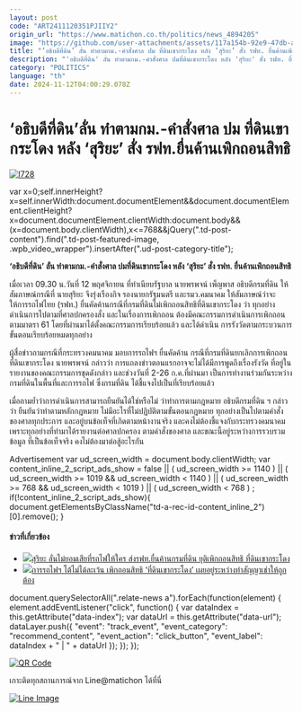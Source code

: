 ```yaml
---
layout: post
code: "ART2411120351PJIIY2"
origin_url: "https://www.matichon.co.th/politics/news_4894205"
image: "https://github.com/user-attachments/assets/117a154b-92e9-47db-abdd-0311a903387e"
title: "‘อธิบดีที่ดิน’​ ลั่น ทำตามกม.-​คำสั่งศาล​ ปม ที่ดินเขากระโดง หลัง ‘สุริยะ’ สั่ง รฟท.​ ยื่นค้าน​เพิกถอนสิทธิ"
description: "'อธิบดีที่ดิน'​ ลั่น ทำตามกม.-​คำสั่งศาล​ ปมที่ดินเขากระโดง หลัง 'สุริยะ' สั่ง รฟท.​ ยื่นค้าน​เพิกถอนสิทธิ"
category: "POLITICS"
language: "th"
date: 2024-11-12T04:00:29.078Z
---
```


# ‘อธิบดีที่ดิน’​ ลั่น ทำตามกม.-​คำสั่งศาล​ ปม ที่ดินเขากระโดง หลัง ‘สุริยะ’ สั่ง รฟท.​ ยื่นค้าน​เพิกถอนสิทธิ

[![](https://www.matichon.co.th/wp-content/uploads/2024/11/l728-3.jpg "l728")](https://www.matichon.co.th/wp-content/uploads/2024/11/l728-3.jpg)

var x=0;self.innerHeight?x=self.innerWidth:document.documentElement&&document.documentElement.clientHeight?x=document.documentElement.clientWidth:document.body&&(x=document.body.clientWidth),x<=768&&jQuery(".td-post-content").find(".td-post-featured-image, .wpb\_video\_wrapper").insertAfter(".ud-post-category-title");

**‘อธิบดีที่ดิน’​ ลั่น ทำตามกม.-​คำสั่งศาล​ ปมที่ดินเขากระโดง หลัง ‘สุริยะ’ สั่ง รฟท.​ ยื่นค้าน​เพิกถอนสิทธิ**

เมื่อเวลา 09.30 น.วันที่ 12 พฤศจิกายน ที่ทำเนียบรัฐบาล นายพรพจน์ เพ็ญพาส อธิบดีกรมที่ดิน ให้สัมภาษณ์กรณีที่ นายสุริยะ จึงรุ่งเรืองกิจ รองนายกรัฐมนตรี และรมว.คมนาคม ให้สัมภาษณ์ว่าจะให้การรถไฟไทย (รฟท.) ยื่นคัดค้านกรณีที่กรมที่ดินไม่เพิกถอนสิทธิที่ดินเขากระโดง ว่า​ ทุกอย่างดำเนินการไปตามที่ศาลปกครองสั่ง และในเรื่องการเพิกถอน ต้องมีคณะกรรมการดำเนินการเพิกถอนตามมาตรา 61 โดยที่ผ่านมาได้ตั้งคณะกรรมการเรียบร้อยแล้ว และได้ดำเนิน การรังวัดตามกระบวนการขั้นตอนเรียบร้อยหมดทุกอย่าง

ผู้สื่อข่าวถามกรณีที่กระทรวงคมนาคม มอบการรถไฟฯ ยื่นคัดค้าน กรณีที่กรมที่ดินยกเลิกการเพิกถอนที่ดินเขากระโดง​ นายพรพจน์ กล่าวว่า การแถลงข่าวตอนแรกอาจจะไม่ได้มีการพูดถึงเรื่องรังวัด ที่อยู่ในรายงานของคณะกรรมการชุดดังกล่าว และช่วงวันที่ 2-26 ก.ค.ที่ผ่านมา เป็นการทำงานร่วมกันระหว่างกรมที่ดินในพื้นที่และการรถไฟ ซึ่งกรมที่ดิน ได้ชี้แจงไปเป็นที่เรียบร้อยแล้ว

เมื่อถามย้ำว่าการดำเนินการสามารถยืนยันได้ใช่หรือไม่​ ว่าทำการตามกฎหมาย อธิบดีกรมที่ดิน ฯ กล่าวว่า ยืนยันว่าทำตามหลักกฎหมาย ไม่มีอะไรที่ไม่ปฏิบัติตามขั้นตอนกฎหมาย ทุกอย่างเป็นไปตามคำสั่งของศาลทุกประการ และอยู่บนข้อเท็จที่เกิดตามหน้างานจริง และคงไม่ต้องชี้แจงกับกระทรวงคมนาคม เพราะทุกอย่างที่ทำมาได้รายงานต่อศาลปกครอง ตามคำสั่งของศาล​ และขณะนี้อยู่ระหว่างการรวบรวมข้อมูล ที่เป็นข้อเท็จจริง คงไม่ต้องมาต่อสู้อะไรกัน

Advertisement var ud\_screen\_width = document.body.clientWidth; var content\_inline\_2\_script\_ads\_show = false || ( ud\_screen\_width >= 1140 ) || ( ud\_screen\_width >= 1019 && ud\_screen\_width < 1140 ) || ( ud\_screen\_width >= 768 && ud\_screen\_width < 1019 ) || ( ud\_screen\_width < 768 ) ; if(!content\_inline\_2\_script\_ads\_show){ document.getElementsByClassName("td-a-rec-id-content\_inline\_2")\[0\].remove(); }

#### ข่าวที่เกี่ยวข้อง

*   [![](https://www.matichon.co.th/wp-content/uploads/2024/11/4625555.jpg)สุริยะ ลั่นไม่ยอมเสียที่รถไฟให้ใคร ส่งรฟท.ยื่นค้านกรมที่ดิน ยุติเพิกถอนสิทธิ ที่ดินเขากระโดง](https://www.matichon.co.th/politics/news_4893298)
*   [![](https://www.matichon.co.th/wp-content/uploads/2022/07/ขนาดเว็บเขากระโดง.jpg)การรถไฟฯ โต้ไม่ได้ละเว้น เพิกถอนสิทธิ ‘ที่ดินเขากระโดง’ เผยอยู่ระหว่างทำสัญญาเช่าให้ถูกต้อง](https://www.matichon.co.th/politics/news_3463845)

document.querySelectorAll(".relate-news a").forEach(function(element) { element.addEventListener("click", function() { var dataIndex = this.getAttribute("data-index"); var dataUrl = this.getAttribute("data-url"); dataLayer.push({ "event": "track\_event", "event\_category": "recommend\_content", "event\_action": "click\_button", "event\_label": dataIndex + " | " + dataUrl }); }); });

[![QR Code](https://www.matichon.co.th/wp-content/uploads/2023/07/wob1371z.jpg)](https://lin.ee/ht0nDxX)

เกาะติดทุกสถานการณ์จาก Line@matichon ได้ที่นี่

[![Line Image](https://www.matichon.co.th/wp-content/uploads/2023/07/th.png)](https://lin.ee/ht0nDxX)